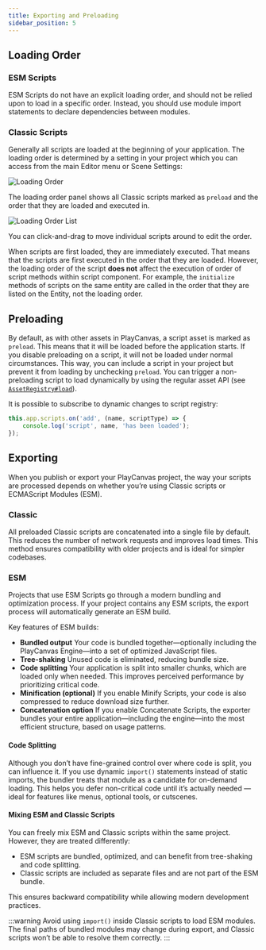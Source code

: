 ```yaml
---
title: Exporting and Preloading
sidebar_position: 5
---
```


## Loading Order

### ESM Scripts

ESM Scripts do not have an explicit loading order, and should not be relied upon to load in a specific order. Instead, you should use module import statements to declare dependencies between modules.

### Classic Scripts

Generally all scripts are loaded at the beginning of your application. The loading order is determined by a setting in your project which you can access from the main Editor menu or Scene Settings:

![Loading Order](/img/user-manual/scripting/script-loading-order.jpg)

The loading order panel shows all Classic scripts marked as `preload` and the order that they are loaded and executed in.

![Loading Order List](/img/user-manual/scripting/loading-order-list.jpg)

You can click-and-drag to move individual scripts around to edit the order.

When scripts are first loaded, they are immediately executed. That means that the scripts are first executed in the order that they are loaded. However, the loading order of the script **does not** affect the execution of order of script methods within script component. For example, the `initialize` methods of scripts on the same entity are called in the order that they are listed on the Entity, not the loading order.

## Preloading

By default, as with other assets in PlayCanvas, a script asset is marked as `preload`. This means that it will be loaded before the application starts. If you disable preloading on a script, it will not be loaded under normal circumstances. This way, you can include a script in your project but prevent it from loading by unchecking `preload`. You can trigger a non-preloading script to load dynamically by using the regular asset API (see [`AssetRegistry#load`](https://api.playcanvas.com/engine/classes/AssetRegistry.html#load)).

It is possible to subscribe to dynamic changes to script registry:

```javascript
this.app.scripts.on('add', (name, scriptType) => {
    console.log('script', name, 'has been loaded');
});
```

## Exporting

When you publish or export your PlayCanvas project, the way your scripts are processed depends on whether you’re using Classic scripts or ECMAScript Modules (ESM).

### Classic

All preloaded Classic scripts are concatenated into a single file by default. This reduces the number of network requests and improves load times. This method ensures compatibility with older projects and is ideal for simpler codebases.

### ESM

Projects that use ESM Scripts go through a modern bundling and optimization process. If your project contains any ESM scripts, the export process will automatically generate an ESM build.

Key features of ESM builds:
 - **Bundled output** 
 Your code is bundled together—optionally including the PlayCanvas Engine—into a set of optimized JavaScript files.
 - **Tree-shaking** Unused code is eliminated, reducing bundle size.
 - **Code splitting** Your application is split into smaller chunks, which are loaded only when needed. This improves perceived performance by prioritizing critical code.
 - **Minification (optional)** If you enable Minify Scripts, your code is also compressed to reduce download size further.
 - **Concatenation option** If you enable Concatenate Scripts, the exporter bundles your entire application—including the engine—into the most efficient structure, based on usage patterns.

#### Code Splitting

Although you don’t have fine-grained control over where code is split, you can influence it. If you use dynamic `import()` statements instead of static imports, the bundler treats that module as a candidate for on-demand loading. This helps you defer non-critical code until it’s actually needed — ideal for features like menus, optional tools, or cutscenes.

#### Mixing ESM and Classic Scripts

You can freely mix ESM and Classic scripts within the same project. However, they are treated differently:

 - ESM scripts are bundled, optimized, and can benefit from tree-shaking and code splitting.
 - Classic scripts are included as separate files and are not part of the ESM bundle.

This ensures backward compatibility while allowing modern development practices.

:::warning
Avoid using `import()` inside Classic scripts to load ESM modules. The final paths of bundled modules may change during export, and Classic scripts won’t be able to resolve them correctly.
:::
